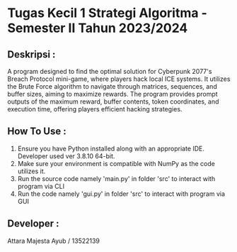 # Tugas Kecil 1 Strategi Algoritma - Semester II Tahun 2023/2024

## Deskripsi :
A program designed to find the optimal solution for Cyberpunk 2077's Breach Protocol mini-game, where players hack local ICE systems. It utilizes the Brute Force algorithm to navigate through matrices, sequences, and buffer sizes, aiming to maximize rewards. The program provides prompt outputs of the maximum reward, buffer contents, token coordinates, and execution time, offering players efficient hacking strategies.

## How To Use :
1. Ensure you have Python installed along with an appropriate IDE. Developer used ver 3.8.10 64-bit.
2. Make sure your environment is compatible with NumPy as the code utilizes it.
3. Run the source code namely 'main.py' in folder 'src' to interact with program via CLI
3. Run the code namely 'gui.py' in folder 'src' to interact with program via GUI

## Developer :
Attara Majesta Ayub       / 13522139
